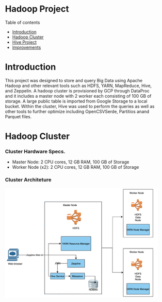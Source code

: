 # Hadoop Project
Table of contents
* [Introduction](#Introduction)
* [Hadoop Cluster](#Introduction)
* [Hive Project](#Introduction)
* [Improvements](#Introduction)

# Introduction 
This project was designed to store and query Big Data using Apache Hadoop and other relevant tools such as HDFS, YARN, MapReduce, Hive, and Zeppelin. A hadoop cluster is provisioned by GCP through DataProc and it includes a master node with 2 worker each consisting of 100 GB of storage. A large public table is imported from Google Storage to a local bucket. Within the cluster, Hive was used to perform the queries as well as other tools to further optimize including OpenCSVSerde, Partitios anand Parquet files. 

# Hadoop Cluster 
### Cluster Hardware Specs.
- Master Node: 2 CPU cores, 12 GB RAM, 100 GB of Storage
- Worker Node (x2): 2 CPU cores, 12 GB RAM, 100 GB of Storage

### Cluster Architeture
![](assets/architecture.png)
